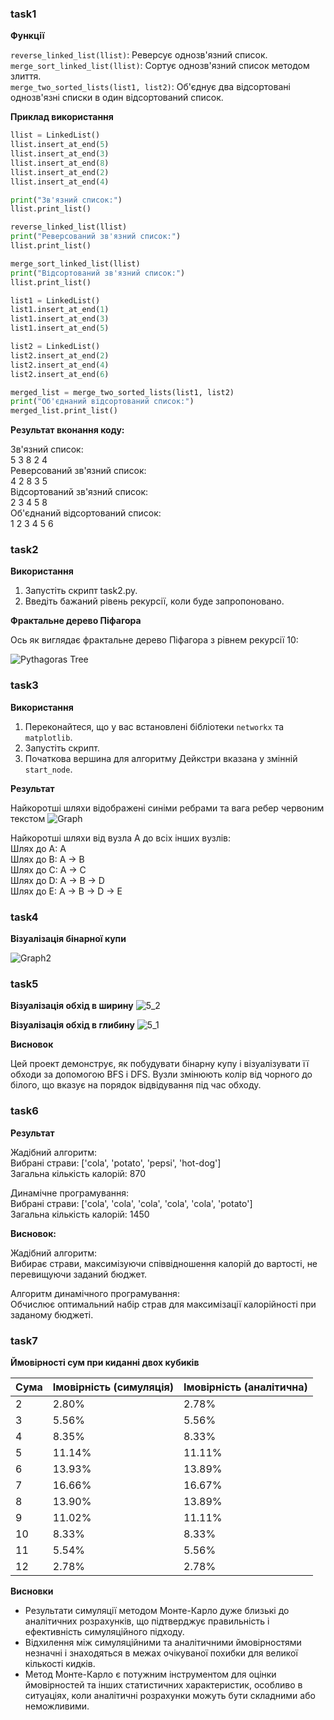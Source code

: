 ### task1

**Функції**

```reverse_linked_list(llist)```: Реверсує однозв'язний список.\
```merge_sort_linked_list(llist)```: Сортує однозв'язний список методом злиття.\
```merge_two_sorted_lists(list1, list2)```: Об'єднує два відсортовані однозв'язні списки в один відсортований список.

**Приклад використання**

```python
llist = LinkedList()
llist.insert_at_end(5)
llist.insert_at_end(3)
llist.insert_at_end(8)
llist.insert_at_end(2)
llist.insert_at_end(4)

print("Зв'язний список:")
llist.print_list()

reverse_linked_list(llist)
print("Реверсований зв'язний список:")
llist.print_list()

merge_sort_linked_list(llist)
print("Відсортований зв'язний список:")
llist.print_list()

list1 = LinkedList()
list1.insert_at_end(1)
list1.insert_at_end(3)
list1.insert_at_end(5)

list2 = LinkedList()
list2.insert_at_end(2)
list2.insert_at_end(4)
list2.insert_at_end(6)

merged_list = merge_two_sorted_lists(list1, list2)
print("Об'єднаний відсортований список:")
merged_list.print_list()
```

**Результат вконання коду:**

Зв'язний список:\
5 3 8 2 4 \
Реверсований зв'язний список:\
4 2 8 3 5\
Відсортований зв'язний список:\
2 3 4 5 8\
Об'єднаний відсортований список:\
1 2 3 4 5 6

### task2

**Використання**

1. Запустіть скрипт task2.py.
2. Введіть бажаний рівень рекурсії, коли буде запропоновано.


**Фрактальне дерево Піфагора**

Ось як виглядає фрактальне дерево Піфагора з рівнем рекурсії 10:

![Pythagoras Tree](images/tree.png)

### task3

**Використання**

1. Переконайтеся, що у вас встановлені бібліотеки ```networkx``` та ```matplotlib```.
2. Запустіть скрипт.
3. Початкова вершина для алгоритму Дейкстри вказана у змінній ```start_node```.

**Результат**

Найкоротші шляхи  відображені синіми ребрами та вага ребер червоним текстом
![Graph](images/task3.png)

Найкоротші шляхи від вузла A до всіх інших вузлів:\
Шлях до A: A\
Шлях до B: A -> B\
Шлях до C: A -> C\
Шлях до D: A -> B -> D\
Шлях до E: A -> B -> D -> E

### task4

**Візуалізація бінарної купи**

![Graph2](images/task4.png)

### task5

**Візуалізація обхід в ширину**
![5_2](images/5_2.png)

**Візуалізація обхід в глибину**
![5_1](images/5_1.png)

**Висновок**

Цей проект демонструє, як побудувати бінарну купу і візуалізувати її обходи за допомогою BFS і DFS. Вузли змінюють колір від чорного до білого, що вказує на порядок відвідування під час обходу.

### task6
**Результат**

Жадібний алгоритм:\
Вибрані страви: ['cola', 'potato', 'pepsi', 'hot-dog']\
Загальна кількість калорій: 870

Динамічне програмування:\
Вибрані страви: ['cola', 'cola', 'cola', 'cola', 'cola', 'potato']\
Загальна кількість калорій: 1450

**Висновок:**

Жадібний алгоритм:\
Вибирає страви, максимізуючи співвідношення калорій до вартості, не перевищуючи заданий бюджет.

Алгоритм динамічного програмування:\
Обчислює оптимальний набір страв для максимізації калорійності при заданому бюджеті.

### task7

**Ймовірності сум при киданні двох кубиків**

| Сума | Імовірність (симуляція) | Імовірність (аналітична) |
|------|-------------------------|--------------------------|
| 2    | 2.80%                   | 2.78%                    |
| 3    | 5.56%                   | 5.56%                    |
| 4    | 8.35%                   | 8.33%                    |
| 5    | 11.14%                  | 11.11%                   |
| 6    | 13.93%                  | 13.89%                   |
| 7    | 16.66%                  | 16.67%                   |
| 8    | 13.90%                  | 13.89%                   |
| 9    | 11.02%                  | 11.11%                   |
| 10   | 8.33%                   | 8.33%                    |
| 11   | 5.54%                   | 5.56%                    |
| 12   | 2.78%                   | 2.78%                    |

**Висновки**
- Результати симуляції методом Монте-Карло дуже близькі до аналітичних розрахунків, що підтверджує правильність і ефективність симуляційного підходу.
- Відхилення між симуляційними та аналітичними ймовірностями незначні і знаходяться в межах очікуваної похибки для великої кількості кидків.
- Метод Монте-Карло є потужним інструментом для оцінки ймовірностей та інших статистичних характеристик, особливо в ситуаціях, коли аналітичні розрахунки можуть бути складними або неможливими.
